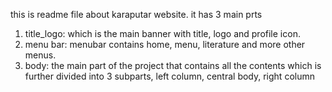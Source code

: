 this is readme file about karaputar website. 
it has 3 main prts
1. title_logo: which is the main banner with title, logo and profile icon. 
2. menu bar: menubar contains home, menu, literature and more other menus. 
3. body:
the main part of the project that contains all the contents which is further divided into 3 subparts, left column, central body, right column 

